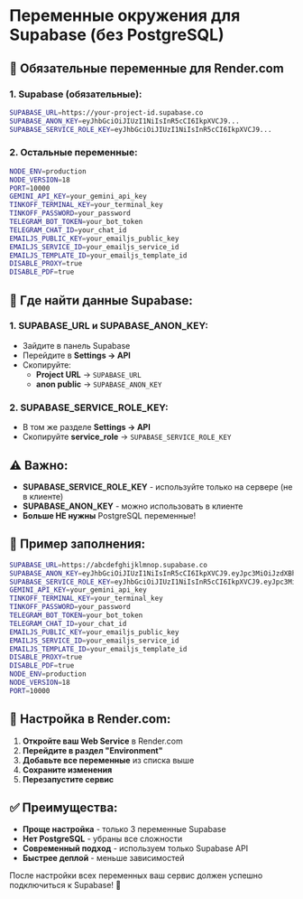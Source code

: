 # Переменные окружения для Supabase (без PostgreSQL)

## 🚀 Обязательные переменные для Render.com

### 1. Supabase (обязательные):

```bash
SUPABASE_URL=https://your-project-id.supabase.co
SUPABASE_ANON_KEY=eyJhbGciOiJIUzI1NiIsInR5cCI6IkpXVCJ9...
SUPABASE_SERVICE_ROLE_KEY=eyJhbGciOiJIUzI1NiIsInR5cCI6IkpXVCJ9...
```

### 2. Остальные переменные:

```bash
NODE_ENV=production
NODE_VERSION=18
PORT=10000
GEMINI_API_KEY=your_gemini_api_key
TINKOFF_TERMINAL_KEY=your_terminal_key
TINKOFF_PASSWORD=your_password
TELEGRAM_BOT_TOKEN=your_bot_token
TELEGRAM_CHAT_ID=your_chat_id
EMAILJS_PUBLIC_KEY=your_emailjs_public_key
EMAILJS_SERVICE_ID=your_emailjs_service_id
EMAILJS_TEMPLATE_ID=your_emailjs_template_id
DISABLE_PROXY=true
DISABLE_PDF=true
```

## 📍 Где найти данные Supabase:

### 1. **SUPABASE_URL** и **SUPABASE_ANON_KEY**:
- Зайдите в панель Supabase
- Перейдите в **Settings → API**
- Скопируйте:
  - **Project URL** → `SUPABASE_URL`
  - **anon public** → `SUPABASE_ANON_KEY`

### 2. **SUPABASE_SERVICE_ROLE_KEY**:
- В том же разделе **Settings → API**
- Скопируйте **service_role** → `SUPABASE_SERVICE_ROLE_KEY`

## ⚠️ Важно:

- **SUPABASE_SERVICE_ROLE_KEY** - используйте только на сервере (не в клиенте)
- **SUPABASE_ANON_KEY** - можно использовать в клиенте
- **Больше НЕ нужны** PostgreSQL переменные!

## 🎯 Пример заполнения:

```bash
SUPABASE_URL=https://abcdefghijklmnop.supabase.co
SUPABASE_ANON_KEY=eyJhbGciOiJIUzI1NiIsInR5cCI6IkpXVCJ9.eyJpc3MiOiJzdXBhYmFzZSIsInJlZiI6ImFiY2RlZmdoaWprbG1ub3AiLCJyb2xlIjoiYW5vbiIsImlhdCI6MTY5ODc2MjQwMCwiZXhwIjoyMDE0MzM4NDAwfQ.example
SUPABASE_SERVICE_ROLE_KEY=eyJhbGciOiJIUzI1NiIsInR5cCI6IkpXVCJ9.eyJpc3MiOiJzdXBhYmFzZSIsInJlZiI6ImFiY2RlZmdoaWprbG1ub3AiLCJyb2xlIjoic2VydmljZV9yb2xlIiwiaWF0IjoxNjk4NzYyNDAwLCJleHAiOjIwMTQzMzg0MDB9.example
GEMINI_API_KEY=your_gemini_api_key
TINKOFF_TERMINAL_KEY=your_terminal_key
TINKOFF_PASSWORD=your_password
TELEGRAM_BOT_TOKEN=your_bot_token
TELEGRAM_CHAT_ID=your_chat_id
EMAILJS_PUBLIC_KEY=your_emailjs_public_key
EMAILJS_SERVICE_ID=your_emailjs_service_id
EMAILJS_TEMPLATE_ID=your_emailjs_template_id
DISABLE_PROXY=true
DISABLE_PDF=true
NODE_ENV=production
NODE_VERSION=18
PORT=10000
```

## 🔧 Настройка в Render.com:

1. **Откройте ваш Web Service** в Render.com
2. **Перейдите в раздел "Environment"**
3. **Добавьте все переменные** из списка выше
4. **Сохраните изменения**
5. **Перезапустите сервис**

## ✅ Преимущества:

- **Проще настройка** - только 3 переменные Supabase
- **Нет PostgreSQL** - убраны все сложности
- **Современный подход** - используем только Supabase API
- **Быстрее деплой** - меньше зависимостей

После настройки всех переменных ваш сервис должен успешно подключиться к Supabase! 🎉
